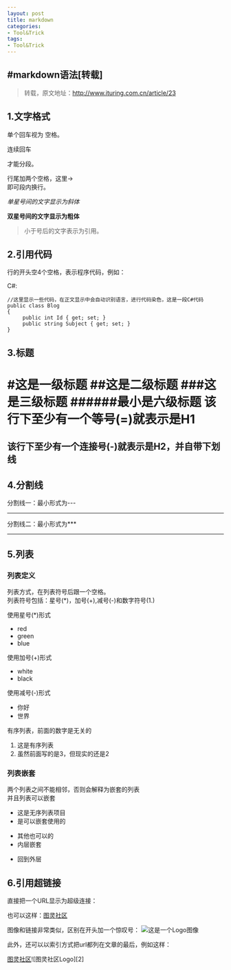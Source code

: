 ```yaml
---
layout: post
title: markdown
categories:
- Tool&Trick
tags:
- Tool&Trick
---
```


#markdown语法[转载]
----------------------------------------------------------------
> 转载，原文地址：http://www.ituring.com.cn/article/23

## 1.文字格式
单个回车视为
空格。

连续回车

才能分段。

行尾加两个空格，这里->  
即可段内换行。

*单星号间的文字显示为斜体*

**双星号间的文字显示为粗体**

> 小于号后的文字表示为引用。

## 2.引用代码
行的开头空4个空格，表示程序代码，例如：

C#:

    //这里显示一些代码，在正文显示中会自动识别语言，进行代码染色，这是一段C#代码
    public class Blog
    {
         public int Id { get; set; }
         public string Subject { get; set; }
    }



## 3.标题
#这是一级标题
##这是二级标题
###这是三级标题
######最小是六级标题
该行下至少有一个等号(=)就表示是H1
======
该行下至少有一个连接号(-)就表示是H2，并自带下划线
------

## 4.分割线
分割线一：最小形式为---

---
分割线二：最小形式为***

***

## 5.列表
### 列表定义
列表方式，在列表符号后跟一个空格。  
列表符号包括：星号(*)，加号(+),减号(-)和数字符号(1.)

使用星号(*)形式

* red
* green
* blue

使用加号(+)形式

+ white
+ black

使用减号(-)形式

- 你好
- 世界

有序列表，前面的数字是无关的

1. 这是有序列表
3. 虽然前面写的是3，但现实的还是2

### 列表嵌套
两个列表之间不能相邻，否则会解释为嵌套的列表  
并且列表可以嵌套

- 这是无序列表项目
- 是可以嵌套使用的
 + 其他也可以的
 + 内层嵌套
- 回到外层


## 6.引用超链接
直接把一个URL显示为超级连接：

也可以这样：[图灵社区](http://www.ituring.com.cn)

图像和链接非常类似，区别在开头加一个惊叹号： ![这是一个Logo图像](http://www.turingbook.com/Content/img/Turing.Gif)

此外，还可以以索引方式把url都列在文章的最后，例如这样：

[图灵社区][1]![图灵社区Logo][2]

[1]:http://www.ituring.com.cn[2]:http://www.ituring.com.cn/Content/img/Turing.Gif
